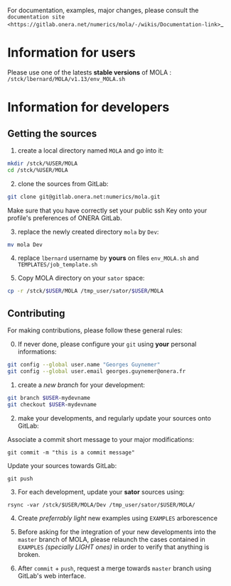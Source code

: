 For documentation, examples, major changes, please consult the `documentation site <https://gitlab.onera.net/numerics/mola/-/wikis/Documentation-link>`_

Information for users
=====================

Please use one of the latests **stable versions** of MOLA : `/stck/lbernard/MOLA/v1.13/env_MOLA.sh` 


Information for developers
==========================


Getting the sources
-------------------

1. create a local directory named `MOLA` and go into it:

```bash
mkdir /stck/%USER/MOLA
cd /stck/%USER/MOLA
```

2. clone the sources from GitLab:

```bash
git clone git@gitlab.onera.net:numerics/mola.git
```

Make sure that you have correctly set your public ssh Key onto your profile's preferences of ONERA GitLab.

3. replace the newly created directory `mola` by `Dev`:

```bash
mv mola Dev
```

4. replace `lbernard` username by **yours** on files `env_MOLA.sh` and `TEMPLATES/job_template.sh`

5. Copy MOLA directory on your `sator` space:

```bash
cp -r /stck/$USER/MOLA /tmp_user/sator/$USER/MOLA
```


Contributing
------------

For making contributions, please follow these general rules:

0. If never done, please configure your `git` using **your** personal informations:

```bash
git config --global user.name "Georges Guynemer"
git config --global user.email georges.guynemer@onera.fr
```

1. create a *new branch* for your development:

```bash
git branch $USER-mydevname
git checkout $USER-mydevname
```

2. make your developments, and regularly update your sources onto GitLab:

Associate a commit short message to your major modifications:
```
git commit -m "this is a commit message"
```

Update your sources towards GitLab:
```
git push 
```

3. For each development, update your **sator** sources using:

```
rsync -var /stck/$USER/MOLA/Dev /tmp_user/sator/$USER/MOLA/
```

4. Create *preferrably light* new examples using `EXAMPLES` arborescence

5. Before asking for the integration of your new developments into the `master` branch of MOLA, please 
   relaunch the cases contained in `EXAMPLES` *(specially LIGHT ones)* in order to verify that anything
   is broken. 

6. After `commit` + `push`, request a merge towards `master` branch using GitLab's web interface.




